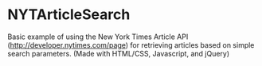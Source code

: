 # NYTArticleSearch
Basic example of using the New York Times Article API (http://developer.nytimes.com/page) for retrieving articles based on simple search parameters. (Made with HTML/CSS, Javascript, and jQuery)
